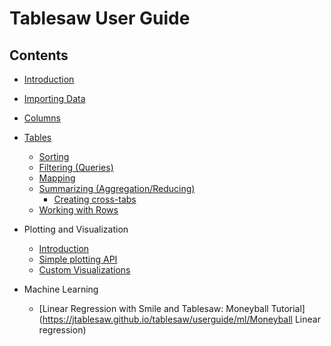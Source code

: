 Tablesaw User Guide
===================

## Contents

* [Introduction](https://jtablesaw.github.io/tablesaw/userguide/introduction)

* [Importing Data](https://jtablesaw.github.io/tablesaw/userguide/importing_data)

* [Columns](https://jtablesaw.github.io/tablesaw/userguide/columns)

* [Tables](https://jtablesaw.github.io/tablesaw/userguide/tables)

  * [Sorting](https://jtablesaw.github.io/tablesaw/userguide/sorting)
  * [Filtering (Queries)](https://jtablesaw.github.io/tablesaw/userguide/filters)
  * [Mapping](https://jtablesaw.github.io/tablesaw/userguide/mapping)
  * [Summarizing (Aggregation/Reducing)](https://jtablesaw.github.io/tablesaw/userguide/reducing)
    * [Creating cross-tabs](https://jtablesaw.github.io/tablesaw/userguide/crosstabs)
  * [Working with Rows](https://jtablesaw.github.io/tablesaw/userguide/rows)

* Plotting and Visualization

  * [Introduction](https://jtablesaw.github.io/tablesaw/userguide/Introduction_to_Plotting)
  * [Simple plotting API](https://jtablesaw.github.io/tablesaw/userguide/Visualization_EDA)
  * [Custom Visualizations](https://jtablesaw.github.io/tablesaw/userguide/Visualization_custom)

* Machine Learning

  * [Linear Regression with Smile and Tablesaw: Moneyball Tutorial](https://jtablesaw.github.io/tablesaw/userguide/ml/Moneyball Linear regression)

  
